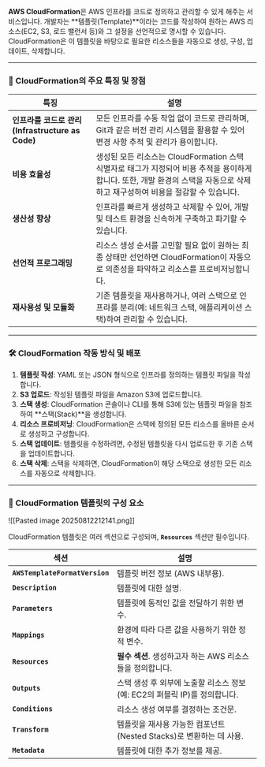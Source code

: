 
**AWS CloudFormation**은 AWS 인프라를 코드로 정의하고 관리할 수 있게 해주는 서비스입니다. 개발자는 **템플릿(Template)**이라는 코드를 작성하여 원하는 AWS 리소스(EC2, S3, 로드 밸런서 등)와 그 설정을 선언적으로 명시할 수 있습니다. CloudFormation은 이 템플릿을 바탕으로 필요한 리소스들을 자동으로 생성, 구성, 업데이트, 삭제합니다.

---

### 📝 CloudFormation의 주요 특징 및 장점

|특징|설명|
|---|---|
|**인프라를 코드로 관리 (Infrastructure as Code)**|모든 인프라를 수동 작업 없이 코드로 관리하며, Git과 같은 버전 관리 시스템을 활용할 수 있어 변경 사항 추적 및 관리가 용이합니다.|
|**비용 효율성**|생성된 모든 리소스는 CloudFormation 스택 식별자로 태그가 지정되어 비용 추적을 용이하게 합니다. 또한, 개발 환경의 스택을 자동으로 삭제하고 재구성하여 비용을 절감할 수 있습니다.|
|**생산성 향상**|인프라를 빠르게 생성하고 삭제할 수 있어, 개발 및 테스트 환경을 신속하게 구축하고 파기할 수 있습니다.|
|**선언적 프로그래밍**|리소스 생성 순서를 고민할 필요 없이 원하는 최종 상태만 선언하면 CloudFormation이 자동으로 의존성을 파악하고 리소스를 프로비저닝합니다.|
|**재사용성 및 모듈화**|기존 템플릿을 재사용하거나, 여러 스택으로 인프라를 분리(예: 네트워크 스택, 애플리케이션 스택)하여 관리할 수 있습니다.|

---

### 🛠️ CloudFormation 작동 방식 및 배포

1. **템플릿 작성**: YAML 또는 JSON 형식으로 인프라를 정의하는 템플릿 파일을 작성합니다.
2. **S3 업로드**: 작성된 템플릿 파일을 Amazon S3에 업로드합니다.
3. **스택 생성**: CloudFormation 콘솔이나 CLI를 통해 S3에 있는 템플릿 파일을 참조하여 **스택(Stack)**을 생성합니다.
4. **리소스 프로비저닝**: CloudFormation은 스택에 정의된 모든 리소스를 올바른 순서로 생성하고 구성합니다.
5. **스택 업데이트**: 템플릿을 수정하려면, 수정된 템플릿을 다시 업로드한 후 기존 스택을 업데이트합니다.
6. **스택 삭제**: 스택을 삭제하면, CloudFormation이 해당 스택으로 생성한 모든 리소스를 자동으로 삭제합니다.

---

### 🧱 CloudFormation 템플릿의 구성 요소

![[Pasted image 20250812212141.png]]

CloudFormation 템플릿은 여러 섹션으로 구성되며, **`Resources`** 섹션만 필수입니다.

|섹션|설명|
|---|---|
|**`AWSTemplateFormatVersion`**|템플릿 버전 정보 (AWS 내부용).|
|**`Description`**|템플릿에 대한 설명.|
|**`Parameters`**|템플릿에 동적인 값을 전달하기 위한 변수.|
|**`Mappings`**|환경에 따라 다른 값을 사용하기 위한 정적 변수.|
|**`Resources`**|**필수 섹션**. 생성하고자 하는 AWS 리소스들을 정의합니다.|
|**`Outputs`**|스택 생성 후 외부에 노출할 리소스 정보(예: EC2의 퍼블릭 IP)를 정의합니다.|
|**`Conditions`**|리소스 생성 여부를 결정하는 조건문.|
|**`Transform`**|템플릿을 재사용 가능한 컴포넌트(Nested Stacks)로 변환하는 데 사용.|
|**`Metadata`**|템플릿에 대한 추가 정보를 제공.|
